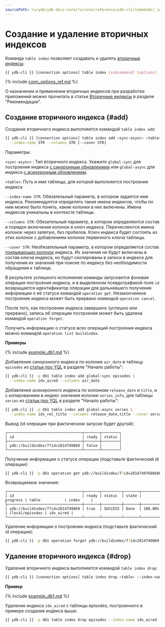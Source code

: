 ```yaml
---
sourcePath: ru/ydb/ydb-docs-core/ru/core/reference/ydb-cli/commands/_includes/secondary_index.md
---
```

# Создание и удаление вторичных индексов

Команда `table index` позволяет создавать и удалять [вторичные индексы](../../../../concepts/secondary_indexes.md):

```bash
{{ ydb-cli }} [connection options] table index [subcommand] [options]
```

{% include [conn_options_ref.md](conn_options_ref.md) %}

О назначении и применении вторичных индексов при разработке приложений можно прочитать в статье [Вторичные индексы](../../../../best_practices/schema_design.md) в разделе "Рекомендации".

## Создание вторичного индекса {#add}

Создание вторичного индекса выполняется командой `table index add`:

```bash
{{ ydb-cli }} [connection options] table index add <sync-async> <table> \
  --index-name STR --columns STR [--cover STR]
```

Параметры:

`<sync-async>` : Тип вторичного индекса. Укажите `global-sync` для построения индекса [с синхронным обновлением](../../../../concepts/secondary_indexes.md#sync) или `global-async` для индекса [с асинхронным обновлением](../../../../concepts/secondary_indexes.md#async).

`<table>`: Путь и имя таблицы, для которой выполняется построение индекса

`--index-name STR`: Обязательный параметр, в котором задается имя индекса. Рекомендуется определять такие имена индексов, чтобы по ним можно было понять, какие колонки в них включены. Имена индексов уникальны в контексте таблицы.

`--columns STR`: Обязательный параметр, в котором определяются состав и порядок включения колонок в ключ индекса. Перечисляются имена колонок через запятую, без пробелов. Ключ индекса будет состоять из этих колонок с добавлением колонок первичного ключа таблицы.

`--cover STR`: Необязательный параметр, в котором определяется состав [покрывающих колонок](../../../../concepts/secondary_indexes.md#cover) индекса. Их значения не будут включены в состав ключа индекса, но будут скопированы в записи в индексе для получения их значений при поиске по индексу без необходимости обращения к таблице.

В результате успешного исполнения команды запускается фоновая операция построения индекса, и в выделенном псевдографикой поле `id` возвращается идентификатор операции для дальнейшего получения информации о её статусе командой `operation get`. Незаконченное построение индекса может быть прервано командой `operation cancel`.

После того, как построение индекса завершено (успешно или прервано), запись об операции построения может быть удалена командой `operation forget`.

Получить информацию о статусе всех операций построения индекса можно командой `operation list buildindex`.

**Примеры**

{% include [example_db1.md](../../_includes/example_db1.md) %}

Добавление синхронного индекса по колонке `air_date` в таблицу `episodes` из [статьи про YQL](../../../../getting_started/yql.md) в разделе "Начало работы":

```bash
{{ ydb-cli }} -p db1 table index add global-sync episodes \
  --index-name idx_aired --columns air_date
```

Добавление асинхронного индекса по колонкам `release_date` и `title`, и с копированием в индекс значения колонки `series_info`, для таблицы `series` из [статьи про YQL](../../../../getting_started/yql.md) в разделе "Начало работы":

```bash
{{ ydb-cli }} -p db1 table index add global-async series \
  --index-name idx_rel_title --columns release_date,title --cover series_info
```

Вывод (id операции при фактическом запуске будет другой):

``` text
┌──────────────────────────────────┬───────┬────────┐
| id                               | ready | status |
├──────────────────────────────────┼───────┼────────┤
| ydb://buildindex/7?id=2814749869 | false |        |
└──────────────────────────────────┴───────┴────────┘
```

Получение информации о статусе операции (подставьте фактический id операции):

```bash
{{ ydb-cli }} -p db1 operation get ydb://buildindex/7?id=281474976866869
```

Возвращаемое значение:

``` text
┌──────────────────────────────────┬───────┬─────────┬───────┬──────────┬─────────────────┬───────────┐
| id                               | ready | status  | state | progress | table           | index     |
├──────────────────────────────────┼───────┼─────────┼───────┼──────────┼─────────────────┼───────────┤
| ydb://buildindex/7?id=2814749869 | true  | SUCCESS | Done  | 100.00%  | /local/episodes | idx_aired |
└──────────────────────────────────┴───────┴─────────┴───────┴──────────┴─────────────────┴───────────┘
```

Удаление информации о построении индекса (подставьте фактический id операции):
```bash
{{ ydb-cli }} -p db1 operation forget ydb://buildindex/7?id=2814749869
```

## Удаление вторичного индекса {#drop}

Удаление вторичного индекса выполняется командой `table index drop`:

```bash
{{ ydb-cli }} [connection options] table index drop <table> --index-name STR
```

**Пример**

{% include [example_db1.md](../../_includes/example_db1.md) %}

Удаление индекса `idx_aired` с таблицы episodes, построенного в примере создания индекса выше:

```bash
{{ ydb-cli }} -p db1 table index drop episodes --index-name idx_aired
```
